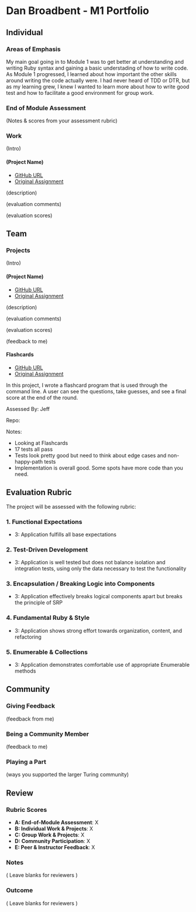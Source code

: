 # Dan Broadbent - M1 Portfolio
## Individual

### Areas of Emphasis

My main goal going in to Module 1 was to get better at understanding and writing Ruby syntax and gaining a basic understading of how to write code.  As Module 1 progressed, I learned about how important the other skills around writing the code actually were.  I had never heard of TDD or DTR, but as my learning grew, I knew I wanted to learn more about how to write good test and how to facilitate a good environment for group work.

### End of Module Assessment

(Notes & scores from your assessment rubric)

### Work

(Intro)

#### (Project Name)

* [GitHub URL]()
* [Original Assignment]()

(description)

(evaluation comments)

(evaluation scores)

## Team

### Projects

(Intro)

#### (Project Name)

* [GitHub URL]()
* [Original Assignment]()

(description)

(evaluation comments)

(evaluation scores)

(feedback to me)

#### Flashcards

* [GitHub URL](https://github.com/dski1080/flashcards)
* [Original Assignment](https://github.com/turingschool/curriculum/blob/master/source/projects/flashcards.markdown)

In this project, I wrote a flashcard program that is used through the command line. A user can see the questions, take guesses, and see a final score at the end of the round.

Assessed By: Jeff

Repo:

Notes:

* Looking at Flashcards
* 17 tests all pass
* Tests look pretty good but need to think about edge cases and non-happy-path tests
* Implementation is overall good. Some spots have more code than you need.


## Evaluation Rubric

The project will be assessed with the following rubric:

### 1. Functional Expectations

* 3: Application fulfills all base expectations

### 2. Test-Driven Development

* 3: Application is well tested but does not balance isolation and integration tests, using only the data necessary to test the functionality

### 3. Encapsulation / Breaking Logic into Components

* 3: Application effectively breaks logical components apart but breaks the principle of SRP

### 4. Fundamental Ruby & Style

* 3:  Application shows strong effort towards organization, content, and refactoring

### 5. Enumerable & Collections

* 3: Application demonstrates comfortable use of appropriate Enumerable methods


## Community

### Giving Feedback

(feedback from me)

### Being a Community Member

(feedback to me)

### Playing a Part

(ways you supported the larger Turing community)

## Review

### Rubric Scores

* **A: End-of-Module Assessment**: X
* **B: Individual Work & Projects**: X
* **C: Group Work & Projects**: X
* **D: Community Participation**: X
* **E: Peer & Instructor Feedback**: X

### Notes

( Leave blanks for reviewers )

### Outcome

( Leave blanks for reviewers )
